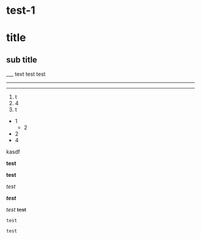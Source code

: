 # test-1
# title
## sub title
___ text test
test

___

___
1. t
2. 4
4. t

- 1
  - 2
- 2
- 4

kasdf

**test**

__test__

_test_


***test***

*test*
~~test~~

`test`

```test```
